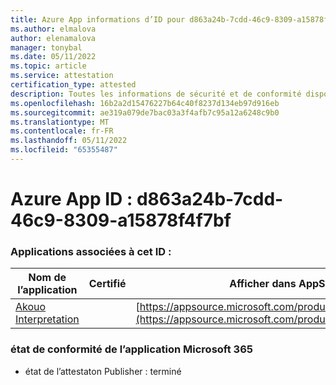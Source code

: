 ```yaml
---
title: Azure App informations d’ID pour d863a24b-7cdd-46c9-8309-a15878f4f7bf
ms.author: elmalova
author: elenamalova
manager: tonybal
ms.date: 05/11/2022
ms.topic: article
ms.service: attestation
certification_type: attested
description: Toutes les informations de sécurité et de conformité disponibles pour d863a24b-7cdd-46c9-8309-a15878f4f7bf.
ms.openlocfilehash: 16b2a2d15476227b64c40f8237d134eb97d916eb
ms.sourcegitcommit: ae319a079de7bac03a3f4afb7c95a12a6248c9b0
ms.translationtype: MT
ms.contentlocale: fr-FR
ms.lasthandoff: 05/11/2022
ms.locfileid: "65355487"
---
```

# <a name="azure-app-id-d863a24b-7cdd-46c9-8309-a15878f4f7bf"></a>Azure App ID : d863a24b-7cdd-46c9-8309-a15878f4f7bf


### <a name="apps-associated-with-this-id"></a>Applications associées à cet ID :
| **Nom de l’application** | **Certifié** | **Afficher dans AppSource** |
|--------------|---------------|-----------------------|
| [Akouo Interpretation](../forward/WA200003814.md) |  | [https://appsource.microsoft.com/product/office/WA200003814](https://appsource.microsoft.com/product/office/WA200003814) |

### <a name="microsoft-365-app-compliance-status"></a>état de conformité de l’application Microsoft 365
- état de l’attestaton Publisher : terminé
